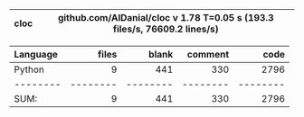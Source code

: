 cloc|github.com/AlDanial/cloc v 1.78  T=0.05 s (193.3 files/s, 76609.2 lines/s)
--- | ---

Language|files|blank|comment|code
:-------|-------:|-------:|-------:|-------:
Python|9|441|330|2796
--------|--------|--------|--------|--------
SUM:|9|441|330|2796
